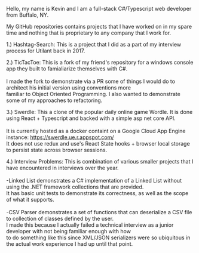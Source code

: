 Hello, my name is Kevin and I am a full-stack C#/Typescript web developer from Buffalo, NY.

My GitHub repositories contains projects that I have worked on in my spare time and nothing that is proprietary to any company that I work for.

1.) Hashtag-Search: This is a project that I did as a part of my interview process for Utilant back in 2017.

2.) TicTacToe: This is a fork of my friend's repository for a windows console app they built to famialiarize themselves with C#. 
<br/>
<br/>
      I made the fork to demonstrate via a PR some of things I would do to architect his initial version using conventions more 
<br/>
      familiar to Object Oriented Programming. I also wanted to demonstrate some of my approaches to refactoring.

3.) Swerdle: This a clone of the popular daily online game Wordle. It is done using React + Typescript and backed with a simple asp net core API. 
<br/>
<br/>
      It is currently hosted as a docker containt on a Google Cloud App Engine instance: https://swerdle.ue.r.appspot.com/
<br/>
      It does not use redux and use's React State hooks + browser local storage to persist state across browser sessions.
      
4.) Interview Problems: This is combination of various smaller projects that I have encountered in interviews over the year. 
<br/>
<br/>
      -Linked List demonstrates a C# implementation of a Linked List without using the .NET framework collections that are provided. 
<br/>
        It has basic unit tests to demonstrate its correctness, as well as the scope of what it supports.
<br/>
<br/>
      -CSV Parser demonstrates a set of functions that can deserialize a CSV file to collection of classes defined by the user. 
<br/>
        I made this because I actually failed a technical interview as a junior developer with not being familiar enough with how 
<br/>
        to do something like this since XML/JSON serializers were so ubiquitous in the actual work experience I had up until that point.
